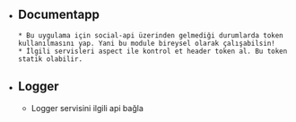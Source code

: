 
- Documentapp
    -
      * Bu uygulama için social-api üzerinden gelmediği durumlarda token kullanılmasını yap. Yani bu module bireysel olarak çalışabilsin!
      * İlgili servisleri aspect ile kontrol et header token al. Bu token statik olabilir.

- Logger
  -  
    * Logger servisini ilgili api bağla
    
